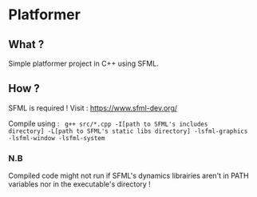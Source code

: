# Platformer

## What ?
Simple platformer project in C++ using SFML.

## How ?
SFML is required ! Visit : <a>https://www.sfml-dev.org/</a>

Compile using :
<code>
g++ src/*.cpp -I[path to SFML's includes directory] -L[path to SFML's static libs directory] -lsfml-graphics -lsfml-window -lsfml-system
</code>

### N.B
Compiled code might not run if SFML's dynamics librairies aren't in PATH variables nor in the executable's directory !
